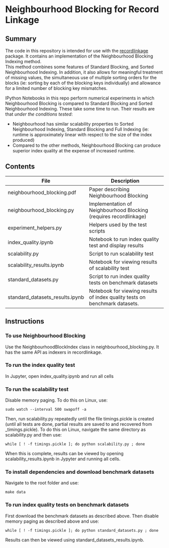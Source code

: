 # Neighbourhood Blocking for Record Linkage


Summary
-------

The code in this repository is intended for use with the [recordlinkage](http://recordlinkage.readthedocs.io/en/latest/)
package.  It contains an implementation of the Neighbourhood Blocking Indexing method.  
This method combines some features of Standard Blocking, 
and Sorted Neighbourhood Indexing.  In addition, it also allows for
meaningful treatment of missing values, the simultaneous use of multiple
sorting orders for the blocks (ie: sorting by each of the blocking keys
individually) and allowance for a limited number of blocking key mismatches.  

IPython Notebooks in this repo perform numerical experiments in which Neighbourhood Blocking is compared to Standard Blocking and Sorted Neighbourhood Indexing.  These
take some time to run.  Their results are that *under the conditions tested*:

* Neighbourhood has similar scalability properties to Sorted Neighbourhood Indexing, Standard Blocking
and Full Indexing (ie: runtime is approximately linear with respect to the size of the 
index produced)
* Compared to the other methods, Neighbourhood Blocking can produce superior index 
quality at the expense of increased runtime.


Contents
--------

File                        | Description
----------------------------|----------------
neighbourhood_blocking.pdf  | Paper describing Neighbourhood Blocking
neighbourhood_blocking.py     | Implementation of Neighbourhood Blocking (requires recordlinkage)
experiment_helpers.py       | Helpers used by the test scripts
index_quality.ipynb         | Notebook to run index quality test and display results
scalability.py              | Script to run scalability test
scalability_results.ipynb   | Notebook for viewing results of scalability test
standard_datasets.py        | Script to run index quality tests on benchmark datasets
standard_datasets_results.ipynb | Notebook for viewing results of index quality tests on benchmark datasets.


Instructions
------------

### To use Neighbourhood Blocking

Use the NeighbourhoodBlockIndex class in neighbourhood_blocking.py.  It has the same API
as indexers in recordlinkage.

### To run the index quality test

In Jupyter, open index_quality.ipynb and run all cells


### To run the scalability test

Disable memory paging.  To do this on Linux, use:

```
sudo watch --interval 500 swapoff -a
```

Then, run scalability.py repeatedly until the file timings.pickle is created (until all tests are done, partial results are
saved to and recovered from _timings.pickle).  To do this on Linux, navigate the same directory
as scalability.py and then use:

```
while [ ! -f timings.pickle ]; do python scalability.py ; done
```

When this is complete, results can be viewed by opening scalability_results.ipynb in Jypyter and running all cells.

### To install dependencies and download benchmark datasets

Navigate to the root folder and use:

```
make data
```

### To run index quality tests on benchmark datasets

First download the benchmark datasets as described above.  Then disable
memory paging as described above and use:

```
while [ ! -f timings.pickle ]; do python standard_datasets.py ; done
```

Results can then be viewed using standard_datasets_results.ipynb.






